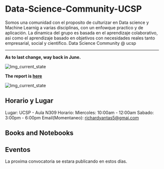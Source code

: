 # Data-Science-Community-UCSP

Somos una comunidad con el proposito de culturizar en Data science y Machine Learnig a varias disciplinas, con un enfowque practico y de aplicación. La dinamica del grupo es basada en el aprendizaje colaborativo, asi como el aprendizaje basado en objetivos con necesidades reales  tanto empresarial, social y cientifico. Data Science Community @ ucsp

---

**As to last change, way back in June.**

![Img_current_state](./_img/5.jpeg)

**The report is [here](https://ts/cg/)**

![Img_current_state](./_img/6.jpg)

## Horario y Lugar

Lugar: UCSP - Aula N309
Horario:
	Miercoles: 10:00am - 12:00am
	Sabado:    3:00pm  - 6:00pm
Email(Momentaneo): richardyantas5@gmai.com


## Books and Notebooks

## Eventos

La proxima convocatoria se estara publicando en estos días.
